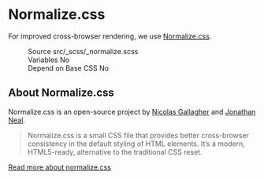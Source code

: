 <!--
@@@title:Normalize.css@@@
@@@description:For improved cross-browser rendering, we use Normalize.css.@@@
@@@section:CSS@@@
@@@subsection:Scaffolding@@@
-->

# Normalize.css

For improved cross-browser rendering, we use [Normalize.css](https://necolas.github.io/normalize.css).

<figure>
  <div class="doc-badges">
    <div class="doc-badge">
      <span class="doc-badge-item">Source</span>
      <span class="doc-badge-item doc-badge-item-info">src/_scss/_normalize.scss</span>
    </div>
    <div class="doc-badge">
      <span class="doc-badge-item">Variables</span>
      <span class="doc-badge-item doc-badge-item-danger">No</span>
    </div>
    <div class="doc-badge">
      <span class="doc-badge-item">Depend on Base CSS</span>
      <span class="doc-badge-item doc-badge-item-danger">No</span>
    </div>
  </div>
</figure>


## About Normalize.css

Normalize.css is an open-source project by [Nicolas Gallagher](https://twitter.com/necolas) and [Jonathan Neal](https://twitter.com/jon_neal).

> Normalize.css is a small CSS file that provides better cross-browser consistency in the default styling of HTML elements. It’s a modern, HTML5-ready, alternative to the traditional CSS reset.

[Read more about normalize.css](http://nicolasgallagher.com/about-normalize-css)
